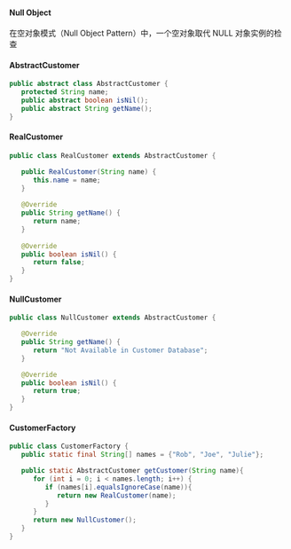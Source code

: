 #### Null Object
在空对象模式（Null Object Pattern）中，一个空对象取代 NULL 对象实例的检查

#### AbstractCustomer
```java
public abstract class AbstractCustomer {
   protected String name;
   public abstract boolean isNil();
   public abstract String getName();
}
```

#### RealCustomer
```java
public class RealCustomer extends AbstractCustomer {

   public RealCustomer(String name) {
      this.name = name;        
   }
   
   @Override
   public String getName() {
      return name;
   }
   
   @Override
   public boolean isNil() {
      return false;
   }
}
```

#### NullCustomer
```java
public class NullCustomer extends AbstractCustomer {

   @Override
   public String getName() {
      return "Not Available in Customer Database";
   }

   @Override
   public boolean isNil() {
      return true;
   }
}
```

#### CustomerFactory
```java
public class CustomerFactory {
   public static final String[] names = {"Rob", "Joe", "Julie"};

   public static AbstractCustomer getCustomer(String name){
      for (int i = 0; i < names.length; i++) {
         if (names[i].equalsIgnoreCase(name)){
            return new RealCustomer(name);
         }
      }
      return new NullCustomer();
   }
}
```
